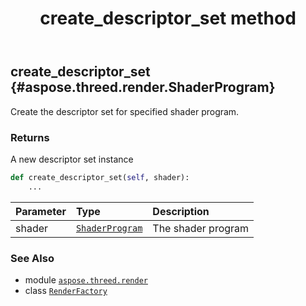 ﻿---
title: create_descriptor_set method
second_title: Aspose.3D for Python via .NET API References
description: 
type: docs
weight: 30
url: /aspose.threed.render/renderfactory/create_descriptor_set/
is_root: false
---

## create_descriptor_set {#aspose.threed.render.ShaderProgram}

Create the descriptor set for specified shader program.


### Returns 


A new descriptor set instance


```python
def create_descriptor_set(self, shader):
    ...
```


| Parameter | Type | Description |
| :- | :- | :- |
| shader | [`ShaderProgram`](/3d/python-net/aspose.threed.render/shaderprogram) | The shader program |



### See Also
* module [`aspose.threed.render`](../../)
* class [`RenderFactory`](/3d/python-net/aspose.threed.render/renderfactory)
